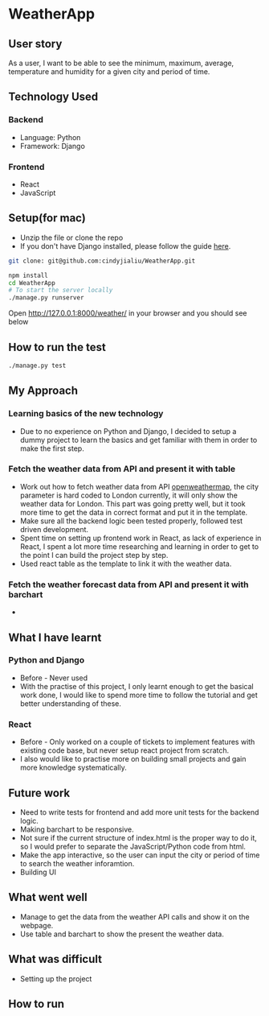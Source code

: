# WeatherApp

## User story
As a user, I want to be able to see the minimum, maximum, average, temperature and humidity for a given city and period of time.

## Technology Used
### Backend
* Language: Python
* Framework: Django
### Frontend
* React
* JavaScript
## Setup(for mac)
* Unzip the file or clone the repo
* If you don't have Django installed, please follow the guide [here](https://docs.djangoproject.com/en/2.1/topics/install/).
```bash
git clone: git@github.com:cindyjialiu/WeatherApp.git 
```
```bash
npm install
cd WeatherApp
# To start the server locally
./manage.py runserver 
```
Open http://127.0.0.1:8000/weather/ in your browser and you should see below
## How to run the test
```bash
./manage.py test 
```

## My Approach

### Learning basics of the new technology
* Due to no experience on Python and Django, I decided to setup a dummy project to learn the basics and 
get familiar with them in order to make the first step.

### Fetch the weather data from API and present it with table

* Work out how to fetch weather data from API [openweathermap](https://openweathermap.org/api), the city 
parameter is hard coded to London currently, it will only show the weather data for London. This part
 was going pretty well, but it took more time to get the data in correct format and put it in the template.
* Make sure all the backend logic been tested properly, followed test driven development.
* Spent time on setting up frontend work in React, as lack of experience in React, I spent a lot more time
researching and learning in order to get to the point I can build the project step by step.
* Used react table as the template to link it with the weather data.

### Fetch the weather forecast data from API and present it with barchart
*

## What I have learnt

### Python and Django
* Before - Never used
* With the practise of this project, I only learnt enough to get the basical work done, I would like
 to spend more time to follow the tutorial and get better understanding of these.
### React
* Before - Only worked on a couple of tickets to implement features with existing code base, but never
setup react project from scratch.
* I also would like to practise more on building small projects and gain more knowledge systematically.

## Future work
* Need to write tests for frontend and add more unit tests for the backend logic.
* Making barchart to be responsive.
* Not sure if the current structure of index.html is the proper way to do it, so I would prefer to 
separate the JavaScript/Python code from html.
* Make the app interactive, so the user can input the city or period of time to search the weather inforamtion.
* Building UI

## What went well
* Manage to get the data from the weather API calls and show it on the webpage.
* Use table and barchart to show the present the weather data.

## What was difficult
* Setting up the project
## How to run
